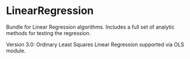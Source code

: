 # LinearRegression

Bundle for Linear Regression algorithms.
Includes a full set of analytic methods for testing the regression.

Version 3.0:    Ordinary Least Squares Linear Regression supported via 
                OLS module.
